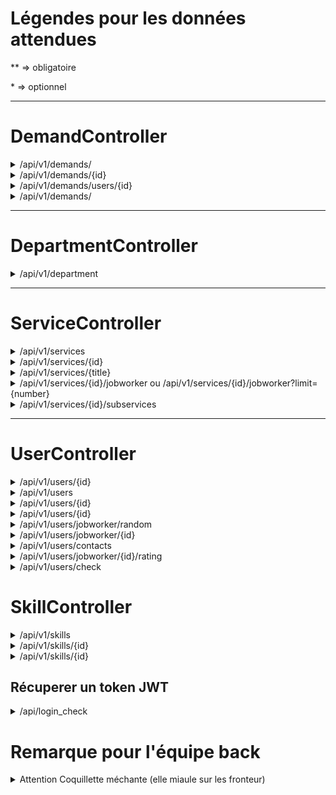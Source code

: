 # Légendes pour les données attendues

** => obligatoire

\* => optionnel

***

# DemandController

<details><summary>/api/v1/demands/</summary>

## méthode HTTP = POST

### Cette route permet d'enregistrer des demandes en bdd

### Les données attendues ( Front => Back)

```json 
{
	**"body" : "Test body demand LAL",
	**"reservationDate" : "2020-01-01",
	**"reservationHour" : "16h",
	*"status" : "En attente",
	**"service" : 1,
	**"friendlyUser" : 300,
	**"jobWorker" : 150
}
```

### Les données envoyé ( Back => Front )

```json 
{
  "id": 502,
  "body": "Test body demand LAL",
  "reservationDate": "01-01-2020",
  "reservationHour": "16h",
  "status": "En attente",
  "createdAt": "2020-05-26T16:01:57+02:00",
  "updatedAt": null,
  "service": {
    "id": 1,
    "parentId": null,
    "title": "Pilote fluvial",
    "description": "Beatae esse et ex fuga quis voluptatem quod est aliquid.",
    "image": "http:\/\/www.tanguy.com\/"
  },
  "friendlyUser": {
    "id": 300,
    "email": "denis24@gaillard.com",
    "firstname": "Théophile",
    "lastname": "Guilbert",
    "image": null,
    "department": {
      "id": 12,
      "name": "Gers",
      "number": "52"
    },
    "about": null
  },
  "jobWorker": {
    "id": 150,
    "email": "maryse.dupre@masson.fr",
    "firstname": "Luce",
    "lastname": "Costa",
    "image": null,
    "department": {
      "id": 1,
      "name": "Nièvre",
      "number": "01"
    },
    "about": null
  }
}
```

</details>

<details><summary>/api/v1/demands/{id}</summary>

## méthode HTTP = PUT

### Cette route permet de modifier des demandes en bdd

### Les données attendues ( Front => Back)

```json 
{
	*"body" : "Test body demand kek",
	*"reservationDate" : "2020-01-01",
	*"reservationHour" : "16h",
	*"status" : "En attente",
}
```

### Les données envoyé ( Back => Front )

```json 
{
  "id": 502,
  "body": "Test body demand LAL",
  "reservationDate": "01-01-2020",
  "reservationHour": "16h",
  "status": "En attente",
  "createdAt": "2020-05-26T16:01:57+02:00",
  "updatedAt": null,
  "service": {
    "id": 1,
    "parentId": null,
    "title": "Pilote fluvial",
    "description": "Beatae esse et ex fuga quis voluptatem quod est aliquid.",
    "image": "http:\/\/www.tanguy.com\/"
  },
  "friendlyUser": {
    "id": 300,
    "email": "denis24@gaillard.com",
    "firstname": "Théophile",
    "lastname": "Guilbert",
    "image": null,
    "department": {
      "id": 12,
      "name": "Gers",
      "number": "52"
    },
    "about": null
  },
  "jobWorker": {
    "id": 150,
    "email": "maryse.dupre@masson.fr",
    "firstname": "Luce",
    "lastname": "Costa",
    "image": null,
    "department": {
      "id": 1,
      "name": "Nièvre",
      "number": "01"
    },
    "about": null
  }
}
```

</details>

<details><summary>/api/v1/demands/users/{id}</summary>

## méthode HTTP = GET

### Cette route permet de récupèrer les demandes d'un seul utilisateur ( JobWorker ou FriendlyUser) en bdd

### Les données attendues ( Front => Back)

Aucune

### Les données envoyé ( Back => Front )

```json 
[
  {
    "id": 246,
    "body": "Praesentium expedita nemo non nobis natus animi quia ipsum magnam quisquam.",
    "reservationDate": "24-09-2010",
    "reservationHour": "16h",
    "status": "En attente",
    "service": {
      "id": 3,
      "parentId": null,
      "title": "Pyrotechnicien",
      "description": "Omnis aut aut quibusdam consequatur a praesentium et.",
      "image": "http:\/\/marques.fr\/similique-dolorum-modi-qui-eos-consequatur"
    },
    "friendlyUser": {
      "id": 250,
      "email": "leger.frederique@laposte.net",
      "firstname": "Gabriel",
      "lastname": "Perrin",
      "image": null,
      "department": {
        "id": 80,
        "name": "Savoie",
        "number": "87"
      },
      "about": null
    },
    "jobWorker": {
      "id": 148,
      "email": "bperon@cohen.fr",
      "firstname": "Philippe",
      "lastname": "Renault",
      "image": null,
      "department": {
        "id": 48,
        "name": "Finistère",
        "number": "11"
      },
      "about": null
    }
  }
]
```

</details>

<details><summary>/api/v1/demands/</summary>

## méthode HTTP = DELETE

### Cette route permet de supprimer une demande en bdd

### Les données attendues ( Front => Back)

```json 
{
	**"id":"402"
}
```


### Les données envoyé ( Back => Front )

```json 
{
  "statut": 200,
  "message": "La demande a bien été supprimé."
}
```

</details>

***

# DepartmentController

<details><summary>/api/v1/department</summary>

## méthode HTTP = GET

### Cette route permet de récuperer tout les départements en bdd

### Les données attendues ( Front => Back)

Aucune


### Les données envoyé ( Back => Front )

```json 
[
  {
    "id": 1,
    "name": "Nièvre",
    "number": "01"
  },
  {
    "id": 2,
    "name": "Sarthe",
    "number": "94"
  },
  {
    "id": 3,
    "name": "Mayotte",
    "number": "87"
  }
]
```
</details>

***

# ServiceController

<details><summary>/api/v1/services</summary>

## méthode HTTP = GET

### Cette route permet de récuperer tout les services en bdd

### Les données attendues ( Front => Back)

Aucune

### Les données envoyé ( Back => Front )

```json 
[
  {
    "id": 1,
    "parentId": null,
    "title": "Pilote fluvial",
    "description": "Beatae esse et ex fuga quis voluptatem quod est aliquid.",
    "image": "http:\/\/www.tanguy.com\/"
  },
  {
    "id": 2,
    "parentId": null,
    "title": "Pédologue",
    "description": "Ratione dignissimos maxime soluta fugit tenetur doloremque quae magni et.",
    "image": "http:\/\/leleu.org\/voluptates-tenetur-aspernatur-maxime-sint-consequatur-reiciendis"
  }
]
```
</details>
<details><summary>/api/v1/services/{id}</summary>


## méthode HTTP = GET

### Cette route permet de récuperer un service par son id en bdd

### Les données attendues ( Front => Back)

Aucune


### Les données envoyé ( Back => Front )

```json 
{
  "id": 1,
  "parentId": null,
  "title": "Pilote fluvial",
  "description": "Beatae esse et ex fuga quis voluptatem quod est aliquid.",
  "image": "http:\/\/www.tanguy.com\/"
}
```
</details>

<details><summary>/api/v1/services/{title}</summary>


## méthode HTTP = GET

### Cette route permet de récuperer un service par son titre en bdd

### Les données attendues ( Front => Back)

Aucune


### Les données envoyé ( Back => Front )

```json 
{
  "id": 1,
  "parentId": null,
  "title": "Pilote fluvial",
  "description": "Beatae esse et ex fuga quis voluptatem quod est aliquid.",
  "image": "http:\/\/www.tanguy.com\/"
}
```
</details>

<details><summary>/api/v1/services/{id}/jobworker ou /api/v1/services/{id}/jobworker?limit={number} </summary>

## méthode HTTP = GET

### Cette route permet de récuperer tout les jobworker ou X jobworker lié a un service en bdd

### Les données attendues ( Front => Back)

Aucune

### Les données envoyé ( Back => Front )

```json
[
  [
  {
    "id": 1,
    "parentId": null,
    "title": "Photographe d'art",
    "description": "Officiis excepturi eligendi ducimus autem quo atque culpa qui exercitationem odit delectus est ipsum.",
    "image": "http:\/\/www.moulin.com\/",
    "skills": [
      {
        "id": 30,
        "description": "Aut eaque sit soluta labore et molestiae reprehenderit officia excepturi dolores dolor natus.",
        "price": 12,
        "user": {
          "id": 190,
          "email": "lemonnier.dominique@barre.com",
          "roles": [
            "JOBWORKER"
          ],
          "firstname": "Philippine",
          "lastname": "Garcia",
          "image": null,
          "about": "A ea et porro qui quo perspiciatis repellendus vitae reprehenderit excepturi.",
          "department": {
            "id": 62,
            "name": "Loir-et-Cher",
            "number": "95"
          },
          "jobWorkerDemands": [
            {
              "id": 171,
              "rating": {
                "id": 195,
                "comment": "Maiores error quia accusantium perspiciatis repellendus qui praesentium nihil et qui iure laborum qui.",
                "star": 5
              }
            },
            {
              "id": 225,
              "rating": null
            }
          ]
        }
      }
    ]
]
```

</details>

<details><summary>/api/v1/services/{id}/subservices</summary>


## méthode HTTP = GET

### Cette route permet de récuperer tout les sous-services à un services en bdd

### Les données attendues ( Front => Back)

Aucune


### Les données envoyé ( Back => Front )

```json 
[
  {
    "id": 6,
    "parentId": 1,
    "title": "Agent d'enquêtes",
    "description": "Dolorem libero repellat ipsum ducimus distinctio explicabo et qui expedita ex possimus.",
    "image": "http:\/\/www.lemaitre.com\/consectetur-quam-sint-debitis-vero-natus"
  },
  {
    "id": 7,
    "parentId": 1,
    "title": "Essayeur-retoucheur",
    "description": "Maxime ad qui mollitia est nostrum illo quod vero sint ea pariatur.",
    "image": "https:\/\/gillet.org\/laboriosam-est-nihil-dolore-dolore.html"
  },
  {
    "id": 8,
    "parentId": 1,
    "title": "Pédologue",
    "description": "In voluptatem deserunt accusamus qui est quod ratione quidem odit unde.",
    "image": "http:\/\/www.lopes.fr\/est-autem-est-incidunt-a-aut"
  }
]
```
</details>

***


# UserController

<details><summary>/api/v1/users/{id}</summary>


## méthode HTTP = GET

### Cette route permet de récupérer des informations d'un utilisateur en bdd

### Les données attendues ( Front => Back)

Aucune

### Les données envoyé ( Back => Front )

```json
{
  "id": 31,
  "email": "aperrin@bonneau.org",
  "roles": [
    "JOBWORKER"
  ],
  "firstname": "Tristan",
  "lastname": "Schneider",
  "image": null,
  "department": {
    "id": 16,
    "name": "Gironde",
    "number": "92"
  },
  "about": null
}
```
</details>
<details><summary>/api/v1/users</summary>

## méthode HTTP = POST

### Cette route permet de créer un utilisateur en bdd

### Les données attendues ( Front => Back)

```json
{
	**"email" : "kek@oclock.io",
	**"roles" : ["FRIENDLY_USER"],
	**"password" : "lol",
	**"firstname" : "Thibault",
	**"lastname" : "Clusel",
	*"image" : "kek",
	**"department" : 11
}
```

### Les données envoyé ( Back => Front )

```json
{
  "id": 405,
  "email": "kek@oclock.io",
  "roles": [
    "FRIENDLY_USER"
  ],
  "firstname": "Thibault",
  "lastname": "Clusel",
  "image": "kek",
  "department": {
    "id": 11,
    "name": "Loire",
    "number": "31"
  },
  "about": null
}
```
</details>

<details><summary>/api/v1/users/{id}</summary>


## méthode HTTP = PUT

### Cette route permet de d'éditer un utilisateur en bdd

### Les données attendues ( Front => Back)

```json
{
	*"email" : "kek@oclock.io",
	*"roles" : ["FRIENDLY_USER"],
	*"password" : "lol",
	*"firstname" : "Thibault",
	*"lastname" : "Clusel",
	*"image" : "kek",
    *"about" : "random text",
	*"department" : 11
}
```

### Les données envoyé ( Back => Front )

```json
{
  "id": 405,
  "email": "kek@oclock.io",
  "roles": [
    "FRIENDLY_USER"
  ],
  "firstname": "Thibault",
  "lastname": "Clusel",
  "image": "kek",
  "department": {
    "id": 11,
    "name": "Loire",
    "number": "31"
  },
  "about": "random text"
}
```

</details>
<details><summary>/api/v1/users/{id}</summary>


## méthode HTTP = DELETE

### Cette route permet de supprimer un utilisateur en bdd

### Les données attendues ( Front => Back)

Aucune

### Les données envoyé ( Back => Front )

```json
{
  "statut": 200,
  "message": "L'utilisateur a bien été supprimé."
}
```

</details>
<details><summary>/api/v1/users/jobworker/random</summary>

## méthode HTTP = GET

### Cette route permet de récupérer un jobworker aléatoire en bdd

### Les données attendues ( Front => Back)

Aucune

### Les données envoyé ( Back => Front )

```json
{
  "id": 85,
  "email": "christiane.garcia@orange.fr",
  "roles": [
    "JOBWORKER"
  ],
  "firstname": "Sabine",
  "lastname": "Hebert",
  "image": null,
  "department": {
    "id": 52,
    "name": "Gers",
    "number": "92"
  },
  "skills": [
    {
      "id": 103,
      "description": "At soluta sint omnis ullam est eos unde.",
      "price": 29,
      "service": {
        "id": 2,
        "parentId": null,
        "title": "Pédologue",
        "description": "Ratione dignissimos maxime soluta fugit tenetur doloremque quae magni et.",
        "image": "http:\/\/leleu.org\/voluptates-tenetur-aspernatur-maxime-sint-consequatur-reiciendis"
      }
    },
    {
      "id": 38,
      "description": "Iure quo sit ratione beatae et quis mollitia et facere eum.",
      "price": 12,
      "service": {
        "id": 7,
        "parentId": 1,
        "title": "Essayeur-retoucheur",
        "description": "Maxime ad qui mollitia est nostrum illo quod vero sint ea pariatur.",
        "image": "https:\/\/gillet.org\/laboriosam-est-nihil-dolore-dolore.html"
      }
    },
    {
      "id": 514,
      "description": "Perspiciatis pariatur quidem et distinctio necessitatibus sint vitae vel aperiam molestiae.",
      "price": 22,
      "service": {
        "id": 7,
        "parentId": 1,
        "title": "Essayeur-retoucheur",
        "description": "Maxime ad qui mollitia est nostrum illo quod vero sint ea pariatur.",
        "image": "https:\/\/gillet.org\/laboriosam-est-nihil-dolore-dolore.html"
      }
    }
  ],
  "about": null
}
```

</details>
<details><summary>/api/v1/users/jobworker/{id}</summary>


## méthode HTTP = GET

### Cette route permet de récupérer les informations d'un jobworker en bdd

### Les données attendues ( Front => Back)

Aucune

### Les données envoyé ( Back => Front )

```json
{
  "id": 85,
  "email": "christiane.garcia@orange.fr",
  "roles": [
    "JOBWORKER"
  ],
  "firstname": "Sabine",
  "lastname": "Hebert",
  "image": null,
  "department": {
    "id": 52,
    "name": "Gers",
    "number": "92"
  },
  "skills": [
    {
      "id": 103,
      "description": "At soluta sint omnis ullam est eos unde.",
      "price": 29,
      "service": {
        "id": 2,
        "parentId": null,
        "title": "Pédologue",
        "description": "Ratione dignissimos maxime soluta fugit tenetur doloremque quae magni et.",
        "image": "http:\/\/leleu.org\/voluptates-tenetur-aspernatur-maxime-sint-consequatur-reiciendis"
      }
    },
    {
      "id": 38,
      "description": "Iure quo sit ratione beatae et quis mollitia et facere eum.",
      "price": 12,
      "service": {
        "id": 7,
        "parentId": 1,
        "title": "Essayeur-retoucheur",
        "description": "Maxime ad qui mollitia est nostrum illo quod vero sint ea pariatur.",
        "image": "https:\/\/gillet.org\/laboriosam-est-nihil-dolore-dolore.html"
      }
    },
    {
      "id": 514,
      "description": "Perspiciatis pariatur quidem et distinctio necessitatibus sint vitae vel aperiam molestiae.",
      "price": 22,
      "service": {
        "id": 7,
        "parentId": 1,
        "title": "Essayeur-retoucheur",
        "description": "Maxime ad qui mollitia est nostrum illo quod vero sint ea pariatur.",
        "image": "https:\/\/gillet.org\/laboriosam-est-nihil-dolore-dolore.html"
      }
    }
  ],
  "about": null
}
```

</details>
<details><summary>/api/v1/users/contacts</summary>


## méthode HTTP = GET

### Cette route permet de récupérer les informations des créateur du site en bdd

### Les données attendues ( Front => Back)

Aucune

### Les données envoyé ( Back => Front )

```json
[
  {
    "id": 4,
    "email": "admin.tony@oclock.io",
    "roles": [
      "ADMIN"
    ],
    "firstname": "Tony",
    "lastname": "Gomez",
    "image": null,
    "about": null
  }
]

```

</details>
<details><summary>/api/v1/users/jobworker/{id}/rating</summary>


## méthode HTTP = GET

### Cette route permet de récupérer les notes et commentaires d'un jobworker avec son id en bdd

### Les données attendues ( Front => Back)

Aucune

### Les données envoyé ( Back => Front )

```json
[
  {
    "id": 436,
    "email": "ublanchard@courtois.com",
    "roles": [
      "JOBWORKER"
    ],
    "firstname": "Martin",
    "lastname": "Bailly",
    "image": null,
    "department": {
      "id": 155,
      "name": "Deux-Sèvres",
      "number": "22"
    },
    "jobWorkerDemands": [
      {
        "id": 585,
        "body": "Error dolor voluptatem voluptatem autem illo dolor tempora est tempora sunt fugiat id quam.",
        "reservationDate": "13-06-1984",
        "reservationHour": "9h",
        "status": "0",
        "rating": {
          "id": 341,
          "comment": "Eveniet est sapiente non aliquam minus delectus eius pariatur molestias labore iusto a molestiae.",
          "star": 5
        },
        "service": {
          "id": 29,
          "parentId": null,
          "title": "Pilote fluvial",
          "description": "Beatae esse et ex fuga quis voluptatem quod est aliquid.",
          "image": "http:\/\/www.tanguy.com\/"
        }
      }
    ],
    "about": null
  }
]

```

</details>
<details><summary>/api/v1/users/check</summary>


## méthode HTTP = GET

### Cette route permet de récupérer les infos d'un utilisateur lié au TOKEN JWT bdd

### Les données attendues ( Front => Back)


/!\ Bien insérer le token afin de récuperer les données

### Les données envoyé ( Back => Front )

```json
{
  "user": {
    "id": 5,
    "email": "michele.lopez@tele2.fr",
    "roles": [
      "JOBWORKER"
    ],
    "isLogged": true
  }
}
```

</details>

# SkillController

<details><summary>/api/v1/skills</summary>

## méthode HTTP = POST

### Cette route permet de créer une compétence pour un jobworker en bdd

### Les données attendues ( Front => Back)

```json
{
	*"description" : "Test Nouveau Skill",
	**"price" : 20,
	**"user" : 50,
	**"service" : 1
}
```

### Les données envoyé ( Back => Front )

```json
{
  "id": 601,
  "description": "Test Nouveau Skill",
  "price": 20,
  "user": {
    "id": 50,
    "email": "virginie.carlier@guerin.fr",
    "roles": [
      "JOBWORKER"
    ],
    "firstname": "Margaret",
    "lastname": "Coulon",
    "image": null,
    "about": "Veniam enim quae voluptas assumenda dolore explicabo.",
    "department": []
  },
  "service": {
    "id": 1,
    "parentId": null,
    "title": "Photographe d'art",
    "description": "Officiis excepturi eligendi ducimus autem quo atque culpa qui exercitationem odit delectus est ipsum.",
    "image": "http:\/\/www.moulin.com\/"
  }
}
```
</details>
<details><summary>/api/v1/skills/{id}</summary>

## méthode HTTP = PUT

### Cette route permet de modifier une compétence pour un jobworker en bdd

### Les données attendues ( Front => Back)

```json
{
	*"description" : "allo",
	*"price" : 55
}

```

### Les données envoyé ( Back => Front )

```json
{
  "id": 601,
  "description": "allo",
  "price": 55
}
```
</details>
<details><summary>/api/v1/skills/{id}</summary>

## méthode HTTP = DELETE

### Cette route permet de supprimer une compétence pour un jobworker en bdd

### Les données attendues ( Front => Back)

Aucune

### Les données envoyé ( Back => Front )

```json
{
  "statut": 200,
  "message": "La compétence a bien été supprimé."
}
```
</details>

## Récuperer un token JWT

<details><summary>/api/login_check</summary>

## méthode HTTP = POST

### Les données attendues ( Front => Back)

```json
{
	"username":"admin.jolan@oclock.io",
	"password":"AdminFJ137313."
}
```

### Les données envoyé ( Back => Front )

```json
{
  "token": "eyJ0eXAiOiJKV1QiLCJhbGciOiJSUzI1NiJ9.eyJpYXQiOjE1OTA1MDg2ODMsImV4cCI6MTU5MDU0NDY4Mywicm9sZXMiOlsiQURNSU4iXSwidXNlcm5hbWUiOiJhZG1pbi5qb2xhbkBvY2xvY2suaW8ifQ.JHsHta3dxTDsBsBuEiqVOnWz64N_KUgaz7fxQWPD8IoAa2HzgGDRJy6_fW2Ysu8JTa-W-JOCx7m4VLNl9QX_PMnvg_IXAyqPXW-O5Wwa2vrRufcyZYZLLQrOJ1N1NMm2VtyWBpZUXMDdokXBFcORcChGvDTf7w0D3qEe-91DdwG7gg-wd_OxN5odCDNJqnXaT493SUGPNerJJ8g511LFVoHIVY4rfIgA66Zg4dnFf4Cz4H42YkLXv6akMgk93AQWgQnoSZWaW1ofkPryPbgA1_Yr46Bu1z3dQrm2cgV-CMvvLtzBGlirSTawt8O6L0RgMZy5khJcRtquOTLmQAVQ1e9cCphz0KHENZwiGgswUVMedCGUTqIrE9VpVb7sakv08n2BIgCVlOjkz1Q2Rotzg-H76b1ijSYMfgfz-LCg6OnllBnHsmQv8fwLHE3fQNHRqGHq7WNEuKMbJNq6s49nwS_6y4uAch95avjQs5iS0qEmmxxm1I0ASEm5eiOxbRIIBhBRN52bmxbRCFOqdKRiQHHGYX3d9E9mGLm2yMw9D7vOoLBjR5u0IcQD_5J2nOYs7MswEfCauO9M-yR6pgY7xsgAHOJAvBLql-6ZOSWGCfqezw5FYS_VhA7Zt_Olon2PjC792x0ERpWd3JT9uGhFsW8nnBhrCPwABUTdZ692moo"
}
```
</details>

# Remarque pour l'équipe back

<details><summary>Attention Coquillette méchante (elle miaule sur les fronteur)</summary>
## Demand

      add =>  status optionnelle : OK
              friendly user sûr : OK
              Jobworker sûr : OK
              Erreur NULL sur friendly User ou JobWorker ou Service : X
              ( PDOException > PDOException > NotNullConstraintViolationException )

      edit => rendre tout les champ optionnelle ( Service à discuter ) ( sauf FriendlyUSER, JobWorker)  : X
              Erreur NULL sur friendly User ou JobWorker ou Service : X
              ( PDOException > PDOException > NotNullConstraintViolationException )
              Utilisation de la queryBuilder findUserType : X ( à discuter )
              Changement de service : X ( à discuter )
              Erreur Param Converter à gérer : X

      getDemandsFromOneUser => gérer un id inexistant : X

      delete => Erreur null demand à gérer : X
                Erreur Json mal formé : X


## Department

    remarque => demande au fronteur pour les jobworker par département ?

## Service

    browse => RAS

    read => Erreur Param Converter à gérer : X

    getJobWorkersByServices =>  Revoir Algo récupération moyenne des note pour un jobWorker
                                gérer un id inexistant : X

    getSubServiceFromService => Gérer un service sans sous services : X

## User

    read => Erreur Param Converter à gérer : X

    add => Erreur NULL sur département : X
        ( PDOException > PDOException > NotNullConstraintViolationException )
        Erreur Unique sur email : X /!\
        ( PDOException > PDOException > UniqueConstraintViolationException )
        Duplicate entry 'kefzzgeyz@oclock.io' for key 'UNIQ_8D93D649E7927C74'
        Vérification les champ bien présent dans le json
    
    edit => Erreur NULL sur département : X
        ( PDOException > PDOException > NotNullConstraintViolationException )
        Erreur Unique sur email : X /!\
        ( PDOException > PDOException > UniqueConstraintViolationException )
        Duplicate entry 'kefzzgeyz@oclock.io' for key 'UNIQ_8D93D649E7927C74'
        tous les champs peuvent être optionnelle : Voir Commentaires

    delete => Erreur Param Converter à gérer : X

    randomJobWorker => remarque ( remonter la propriété about de notre table user )

    getJobWorkerDetails => Erreur id inexistant : X

    getAllContact => rien

    getRatingOfJobworker => Gérer erreur id inexistant []
                            Discuter de l'envoie du tableau ou non avec le rating null ( LeftJoin )

    checkUser => Erreur déja gérer via les subscriber ( à revoir )

## Skill

    add => Gerer le champ user quand ce n'est pas un jobworker
            (tableau vide + quand id est inexistant => (PDOException  PDOException NotNullConstraintViolationException))
           Gerer le champ service quand le service n'existe pas 
           (PDOException  PDOException NotNullConstraintViolationException)

    edit => Gerer l'optionnalité des champs (pouvoir modifier un seul champ et pas tous en même temps)
            Erreur Paramconverter cause id inexistant
            (NotFoundHttpException)
    
    delete => Erreur paramconverter quand on essaie de supprimer un id inexistant            

    Tout ce qui utilise le param converter on pourra mettre un subscriber
    App\Entity\Demand object not found by the @ParamConverter annotation.
    ( NotFoundHttpException )
    Voir les 404 erreur mauvaise URL

</details>
